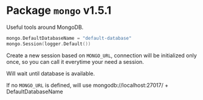 # Package `mongo` v1.5.1

Useful tools around MongoDB.

```go
mongo.DefaultDatabaseName = "default-database"
mongo.Session(logger.Default())
```

Create a new session based on `MONGO_URL`, connection will be initialized only
once, so you can call it everytime your need a session.

Will wait until database is available.

If no `MONGO_URL` is defined, will use mongodb://localhost:27017/ + DefaultDatabaseName

